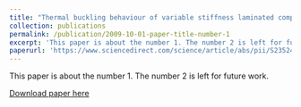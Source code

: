 ```yaml
---
title: "Thermal buckling behaviour of variable stiffness laminated composite plates"
collection: publications
permalink: /publication/2009-10-01-paper-title-number-1
excerpt: 'This paper is about the number 1. The number 2 is left for future work.'
paperurl: 'https://www.sciencedirect.com/science/article/abs/pii/S2352492818301119'
---
```

This paper is about the number 1. The number 2 is left for future work.

[Download paper here](https://AND2797.github.io/files/1-s2.0-S2352492818301119-main.pdf)

